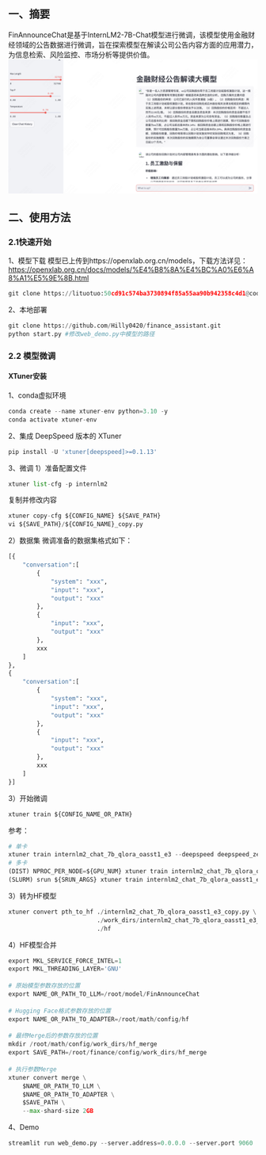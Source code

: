 ## 一、摘要

FinAnnounceChat是基于InternLM2-7B-Chat模型进行微调，该模型使用金融财经领域的公告数据进行微调，旨在探索模型在解读公司公告内容方面的应用潜力，为信息检索、风险监控、市场分析等提供价值。
![Alt text](image.png)
## 二、使用方法

### 2.1快速开始
1、模型下载
模型已上传到https://openxlab.org.cn/models，下载方法详见：https://openxlab.org.cn/docs/models/%E4%B8%8A%E4%BC%A0%E6%A8%A1%E5%9E%8B.html
```python
git clone https://lituotuo:50cd91c574ba3730894f85a55aa90b942358c4d1@code.openxlab.org.cn/lituotuo/FinAnnounceChat.git
```
2、本地部署
```python
git clone https://github.com/Hilly0420/finance_assistant.git
python start.py #修改web_demo.py中模型的路径
```
### 2.2 模型微调
#### XTuner安装
1、conda虚拟环境
``` python
conda create --name xtuner-env python=3.10 -y
conda activate xtuner-env
```
2、集成 DeepSpeed 版本的 XTuner
``` python
pip install -U 'xtuner[deepspeed]>=0.1.13'
```
3、微调
1）准备配置文件
``` python
xtuner list-cfg -p internlm2
```
复制并修改内容
``` python
xtuner copy-cfg ${CONFIG_NAME} ${SAVE_PATH}
vi ${SAVE_PATH}/${CONFIG_NAME}_copy.py
```
2）数据集
微调准备的数据集格式如下：
``` python
[{
    "conversation":[
        {
            "system": "xxx",
            "input": "xxx",
            "output": "xxx"
        },
        {
            "input": "xxx",
            "output": "xxx"
        },
        xxx
    ]
},
{
    "conversation":[
        {
            "system": "xxx",
            "input": "xxx",
            "output": "xxx"
        },
        {
            "input": "xxx",
            "output": "xxx"
        },
        xxx
    ]
}]
``` 
3）开始微调
``` python
xtuner train ${CONFIG_NAME_OR_PATH}
```
参考：
``` python
# 单卡
xtuner train internlm2_chat_7b_qlora_oasst1_e3 --deepspeed deepspeed_zero2
# 多卡
(DIST) NPROC_PER_NODE=${GPU_NUM} xtuner train internlm2_chat_7b_qlora_oasst1_e3 --deepspeed deepspeed_zero2
(SLURM) srun ${SRUN_ARGS} xtuner train internlm2_chat_7b_qlora_oasst1_e3 --launcher slurm --deepspeed deepspeed_zero2
```
3）转为HF模型
``` python
xtuner convert pth_to_hf ./internlm2_chat_7b_qlora_oasst1_e3_copy.py \
                         ./work_dirs/internlm2_chat_7b_qlora_oasst1_e3_copy/iter1800.pth \
                         ./hf
```
4）HF模型合并
``` python
export MKL_SERVICE_FORCE_INTEL=1
export MKL_THREADING_LAYER='GNU'

# 原始模型参数存放的位置
export NAME_OR_PATH_TO_LLM=/root/model/FinAnnounceChat

# Hugging Face格式参数存放的位置
export NAME_OR_PATH_TO_ADAPTER=/root/math/config/hf

# 最终Merge后的参数存放的位置
mkdir /root/math/config/work_dirs/hf_merge
export SAVE_PATH=/root/finance/config/work_dirs/hf_merge

# 执行参数Merge
xtuner convert merge \
    $NAME_OR_PATH_TO_LLM \
    $NAME_OR_PATH_TO_ADAPTER \
    $SAVE_PATH \
    --max-shard-size 2GB
```
4、Demo

``` python
streamlit run web_demo.py --server.address=0.0.0.0 --server.port 9060
```
